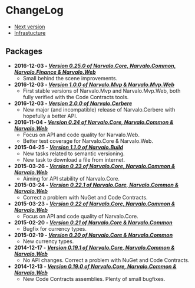 ChangeLog
=========

- [Next version](changelogs/vNext.md)
- [Infrastucture](changelogs/infra.md)

Packages
--------

- **2016-12-03 - [_Version 0.25.0 of Narvalo.Core, Narvalo.Common, Narvalo.Finance & Narvalo.Web_](changelogs/2016-12-03.md)**
  * Small behind the scene improvements.
- **2016-12-03 - [_Version 1.0.0 of Narvalo.Mvp & Narvalo.Mvp.Web_](changelogs/2016-12-03.md)**
  * First stable versions of Narvalo.Mvp and Narvalo.Mvp.Web, both fully verified
    with the Code Contracts tools.
- **2016-12-03 - [_Version 2.0.0 of Narvalo.Cerbere_](changelogs/2016-12-03.md)**
  * New major (and incompatible) release of Narvalo.Cerbere with hopefully a better API.
- **2016-11-04 - [_Version 0.24 of Narvalo.Core, Narvalo.Common & Narvalo.Web_](changelogs/2016-11-04.md)**
  * Focus on API and code quality for Narvalo.Web.
  * Better test coverage for Narvalo.Core & Narvalo.Web.
- **2015-04-25 - [_Version 1.1.0 of Narvalo.Build_](changelogs/2015-04-25.md)**
  * New tasks related to semantic versioning.
  * New task to download a file from internet.
- **2015-03-26 - [_Version 0.23 of Narvalo.Core, Narvalo.Common & Narvalo.Web_](changelogs/2015-03-26.md)**
  * Aiming for API stability of Narvalo.Core.
- **2015-03-24 - [_Version 0.22.1 of Narvalo.Core, Narvalo.Common & Narvalo.Web_](changelogs/2015-03-24.md)**
  * Correct a problem with NuGet and Code Contracts.
- **2015-03-23 - [_Version 0.22 of Narvalo.Core, Narvalo.Common & Narvalo.Web_](changelogs/2015-03-23.md)**
  * Focus on API and code quality of Narvalo.Core.
- **2015-02-20 - [_Version 0.21 of Narvalo.Core & Narvalo.Common_](changelogs/2015-02-20.md)**
  * Bugfix for currency types.
- **2015-02-19 - [_Version 0.20 of Narvalo.Core & Narvalo.Common_](changelogs/2015-02-19.md)**
  * New currency types.
- **2014-12-17 - [_Version 0.19.1 of Narvalo.Core, Narvalo.Common & Narvalo.Web_](changelogs/2014-12-17.md)**
  * No API changes. Correct a problem with NuGet and Code Contracts.
- **2014-12-13 - [_Version 0.19.0 of Narvalo.Core, Narvalo.Common & Narvalo.Web_](changelogs/2014-12-13.md)**
  * New Code Contracts assemblies. Plenty of small bugfixes.
